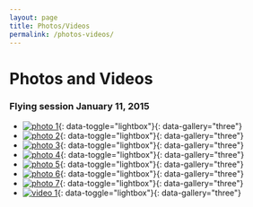 ```yaml
---
layout: page
title: Photos/Videos
permalink: /photos-videos/
---
```


Photos and Videos
=================

### Flying session January 11, 2015

* [![photo 1](/assets/media/thumb/1911_cessna_1.jpg)](/assets/media/1911_cessna_1.jpg){: data-toggle="lightbox"}{: data-gallery="three"}
* [![photo 2](/assets/media/thumb/1911_cessna_2.jpg)](/assets/media/1911_cessna_2.jpg){: data-toggle="lightbox"}{: data-gallery="three"}
* [![photo 3](/assets/media/thumb/1911_cessna_3.jpg)](/assets/media/1911_cessna_3.jpg){: data-toggle="lightbox"}{: data-gallery="three"}
* [![photo 4](/assets/media/thumb/dg_cub_1.jpg)](/assets/media/dg_cub_1.jpg){: data-toggle="lightbox"}{: data-gallery="three"}
* [![photo 5](/assets/media/thumb/dg_cub_2.jpg)](/assets/media/dg_cub_2.jpg){: data-toggle="lightbox"}{: data-gallery="three"}
* [![photo 6](/assets/media/thumb/mike_k_ww2_ml.jpg)](/assets/media/mike_k_ww2_ml.jpg){: data-toggle="lightbox"}{: data-gallery="three"}
* [![photo 7](/assets/media/thumb/ray_sam_mustang.jpg)](/assets/media/ray_sam_mustang.jpg){: data-toggle="lightbox"}{: data-gallery="three"}
* [![video 1](/assets/media/thumb/tony_ww2.png)](http://www.youtube.com/watch?v=C4g0CW8Sqpk){: data-toggle="lightbox"}{: data-gallery="three"}

<script type="text/javascript">
  $(document).ready(function ($) {
    $(document).delegate('*[data-toggle="lightbox"]', 'click', function(event) {
      event.preventDefault(); $(this).ekkoLightbox({gallery_parent_selector: "ul"});
    });
  });
</script>
